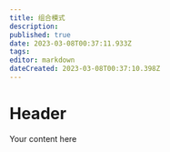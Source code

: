 ```yaml
---
title: 组合模式
description: 
published: true
date: 2023-03-08T00:37:11.933Z
tags: 
editor: markdown
dateCreated: 2023-03-08T00:37:10.398Z
---
```


# Header
Your content here